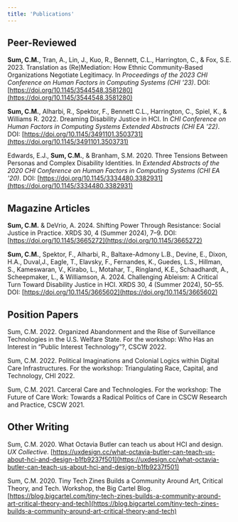 ```yaml
---
title: 'Publications'
---
```


## Peer-Reviewed

**Sum, C.M.**, Tran, A., Lin, J., Kuo, R., Bennett, C.L., Harrington, C., & Fox, S.E. 2023. Translation as (Re)Mediation: How Ethnic Community-Based Organizations Negotiate Legitimacy. In *Proceedings of the 2023 CHI Conference on Human Factors in Computing Systems (CHI '23)*. DOI: [https://doi.org/10.1145/3544548.3581280](https://doi.org/10.1145/3544548.3581280)

**Sum, C.M.**, Alharbi, R., Spektor, F., Bennett C.L., Harrington, C., Spiel, K., & Williams R. 2022. Dreaming Disability Justice in HCI. In *CHI Conference on Human Factors in Computing Systems Extended Abstracts (CHI EA '22)*. DOI: [https://doi.org/10.1145/3491101.3503731](https://doi.org/10.1145/3491101.3503731)

Edwards, E.J., **Sum, C.M.**, & Branham, S.M. 2020. Three Tensions Between Personas and Complex Disability Identities. In *Extended Abstracts of the 2020 CHI Conference on Human Factors in Computing Systems (CHI EA '20)*. DOI: [https://doi.org/10.1145/3334480.3382931](https://doi.org/10.1145/3334480.3382931)


## Magazine Articles

**Sum, C.M.** & DeVrio, A. 2024. Shifting Power Through Resistance: Social Justice in Practice. XRDS 30, 4 (Summer 2024), 7–9. DOI: [https://doi.org/10.1145/3665272](https://doi.org/10.1145/3665272)

**Sum, C.M.**, Spektor, F., Alharbi, R., Baltaxe-Admony L.B., Devine, E., Dixon, H.A., Duval,J., Eagle, T., Elavsky, F., Fernandes, K., Guedes, L.S., Hillman, S., Kameswaran, V., Kirabo, L., Motahar, T., Ringland, K.E., Schaadhardt, A., Scheepmaker, L., & Williamson, A. 2024. Challenging Ableism: A Critical Turn Toward Disability Justice in HCI. XRDS 30, 4 (Summer 2024), 50–55. DOI: [https://doi.org/10.1145/3665602](https://doi.org/10.1145/3665602)


## Position Papers
Sum, C.M. 2022. Organized Abandonment and the Rise of Surveillance Technologies in the U.S. Welfare State. For the workshop: Who Has an Interest in “Public Interest Technology”?, CSCW 2022.

Sum, C.M. 2022. Political Imaginations and Colonial Logics within Digital Care Infrastructures. For the workshop: Triangulating Race, Capital, and Technology, CHI 2022.

Sum, C.M. 2021. Carceral Care and Technologies. For the workshop: The Future of Care Work: Towards a Radical Politics of Care in CSCW Research and Practice, CSCW 2021.

## Other Writing
Sum, C.M. 2020. What Octavia Butler can teach us about HCI and design. *UX Collective*. [https://uxdesign.cc/what-octavia-butler-can-teach-us-about-hci-and-design-b1fb9237f501](https://uxdesign.cc/what-octavia-butler-can-teach-us-about-hci-and-design-b1fb9237f501)

Sum, C.M. 2020. Tiny Tech Zines Builds a Community Around Art, Critical Theory, and Tech. Workshop, the Big Cartel Blog. [https://blog.bigcartel.com/tiny-tech-zines-builds-a-community-around-art-critical-theory-and-tech](https://blog.bigcartel.com/tiny-tech-zines-builds-a-community-around-art-critical-theory-and-tech)
